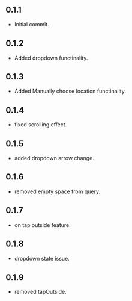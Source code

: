 ## 0.1.1

* Initial commit.

## 0.1.2

* Added dropdown functinality.

## 0.1.3

* Added Manually choose location functinality.

## 0.1.4

* fixed scrolling effect.

## 0.1.5

* added dropdown arrow change.

## 0.1.6

* removed empty space from query.

## 0.1.7

* on tap outside feature.

## 0.1.8

* dropdown state issue.

## 0.1.9

* removed tapOutside.